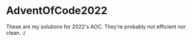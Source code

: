 # AdventOfCode2022
These are my solutions for 2022's AOC. They're probably not efficient nor clean. :/

